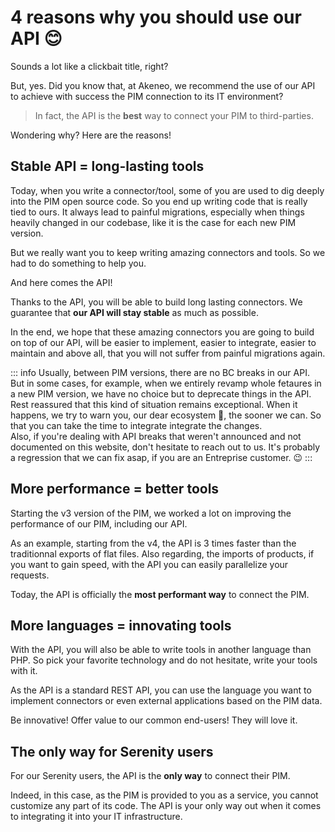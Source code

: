 # 4 reasons why you should use our API 😊

Sounds a lot like a clickbait title, right?

But, yes. Did you know that, at Akeneo, we recommend the use of our API to achieve with success the PIM connection to its IT environment?

> In fact, the API is the **best** way to connect your PIM to third-parties.

Wondering why? Here are the reasons!

## Stable API = long-lasting tools

Today, when you write a connector/tool, some of you are used to dig deeply into the PIM open source code. So you end up writing code that is really tied to ours. It always lead to painful migrations, especially when things heavily changed in our codebase, like it is the case for each new PIM version.

But we really want you to keep writing amazing connectors and tools. So we had to do something to help you.

And here comes the API!

Thanks to the API, you will be able to build long lasting connectors. We guarantee that **our API will stay stable** as much as possible. 

In the end, we hope that these amazing connectors you are going to build on top of our API, will be easier to implement, easier to integrate, easier to maintain and above all, that you will not suffer from painful migrations again.

::: info
Usually, between PIM versions, there are no BC breaks in our API. But in some cases, for example, when we entirely revamp whole fetaures in a new PIM version, we have no choice but to deprecate things in the API. Rest reassured that this kind of situation remains exceptional. When it happens, we try to warn you, our dear ecosystem 🥰, the sooner we can. So that you can take the time to integrate integrate the changes.  
Also, if you're dealing with API breaks that weren't announced and not documented on this website, don't hesitate to reach out to us. It's probably a regression that we can fix asap, if you are an Entreprise customer. :wink:
:::


## More performance = better tools

Starting the v3 version of the PIM, we worked a lot on improving the performance of our PIM, including our API.

As an example, starting from the v4, the API is 3 times faster than the traditionnal exports of flat files.
Also regarding, the imports of products, if you want to gain speed, with the API you can easily parallelize your requests.

Today, the API is officially the **most performant way** to connect the PIM.

## More languages = innovating tools

With the API, you will also be able to write tools in another language than PHP. So pick your favorite technology and do not hesitate, write your tools with it.

As the API is a standard REST API, you can use the language you want to implement connectors or even external applications based on the PIM data.

Be innovative! Offer value to our common end-users! They will love it.

## The only way for Serenity users

For our Serenity users, the API is the **only way** to connect their PIM. 

Indeed, in this case, as the PIM is provided to you as a service, you cannot customize any part of its code. The API is your only way out when it comes to integrating it into your IT infrastructure.
